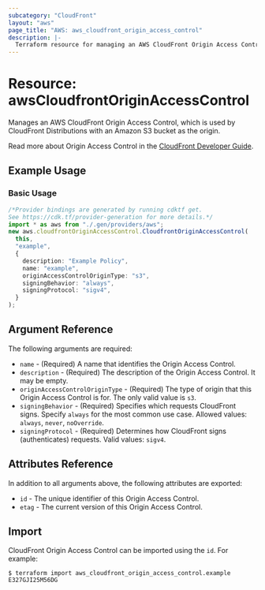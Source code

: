 ```yaml
---
subcategory: "CloudFront"
layout: "aws"
page_title: "AWS: aws_cloudfront_origin_access_control"
description: |-
  Terraform resource for managing an AWS CloudFront Origin Access Control.
---
```


# Resource: awsCloudfrontOriginAccessControl

Manages an AWS CloudFront Origin Access Control, which is used by CloudFront Distributions with an Amazon S3 bucket as the origin.

Read more about Origin Access Control in the [CloudFront Developer Guide](https://docs.aws.amazon.com/AmazonCloudFront/latest/DeveloperGuide/private-content-restricting-access-to-s3.html).

## Example Usage

### Basic Usage

```typescript
/*Provider bindings are generated by running cdktf get.
See https://cdk.tf/provider-generation for more details.*/
import * as aws from "./.gen/providers/aws";
new aws.cloudfrontOriginAccessControl.CloudfrontOriginAccessControl(
  this,
  "example",
  {
    description: "Example Policy",
    name: "example",
    originAccessControlOriginType: "s3",
    signingBehavior: "always",
    signingProtocol: "sigv4",
  }
);

```

## Argument Reference

The following arguments are required:

* `name` - (Required) A name that identifies the Origin Access Control.
* `description` - (Required) The description of the Origin Access Control. It may be empty.
* `originAccessControlOriginType` - (Required) The type of origin that this Origin Access Control is for. The only valid value is `s3`.
* `signingBehavior` - (Required) Specifies which requests CloudFront signs. Specify `always` for the most common use case. Allowed values: `always`, `never`, `noOverride`.
* `signingProtocol` - (Required) Determines how CloudFront signs (authenticates) requests. Valid values: `sigv4`.

## Attributes Reference

In addition to all arguments above, the following attributes are exported:

* `id` - The unique identifier of this Origin Access Control.
* `etag` - The current version of this Origin Access Control.

## Import

CloudFront Origin Access Control can be imported using the `id`. For example:

```console
$ terraform import aws_cloudfront_origin_access_control.example E327GJI25M56DG
```
